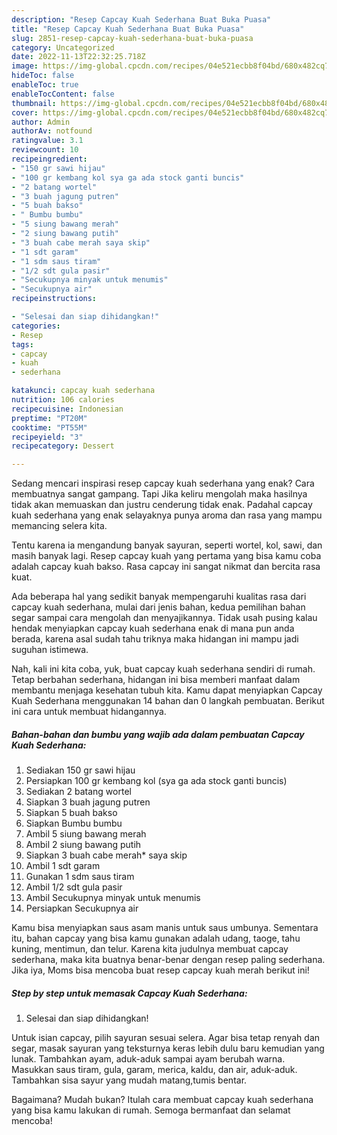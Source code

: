 ```yaml
---
description: "Resep Capcay Kuah Sederhana Buat Buka Puasa"
title: "Resep Capcay Kuah Sederhana Buat Buka Puasa"
slug: 2851-resep-capcay-kuah-sederhana-buat-buka-puasa
category: Uncategorized
date: 2022-11-13T22:32:25.718Z
image: https://img-global.cpcdn.com/recipes/04e521ecbb8f04bd/680x482cq70/capcay-kuah-sederhana-foto-resep-utama.jpg
hideToc: false
enableToc: true
enableTocContent: false
thumbnail: https://img-global.cpcdn.com/recipes/04e521ecbb8f04bd/680x482cq70/capcay-kuah-sederhana-foto-resep-utama.jpg
cover: https://img-global.cpcdn.com/recipes/04e521ecbb8f04bd/680x482cq70/capcay-kuah-sederhana-foto-resep-utama.jpg
author: Admin
authorAv: notfound
ratingvalue: 3.1
reviewcount: 10
recipeingredient:
- "150 gr sawi hijau"
- "100 gr kembang kol sya ga ada stock ganti buncis"
- "2 batang wortel"
- "3 buah jagung putren"
- "5 buah bakso"
- " Bumbu bumbu"
- "5 siung bawang merah"
- "2 siung bawang putih"
- "3 buah cabe merah saya skip"
- "1 sdt garam"
- "1 sdm saus tiram"
- "1/2 sdt gula pasir"
- "Secukupnya minyak untuk menumis"
- "Secukupnya air"
recipeinstructions:

- "Selesai dan siap dihidangkan!"
categories:
- Resep
tags:
- capcay
- kuah
- sederhana

katakunci: capcay kuah sederhana 
nutrition: 106 calories
recipecuisine: Indonesian
preptime: "PT20M"
cooktime: "PT55M"
recipeyield: "3"
recipecategory: Dessert

---
```



Sedang mencari inspirasi resep capcay kuah sederhana yang enak? Cara membuatnya sangat gampang. Tapi Jika keliru mengolah maka hasilnya tidak akan memuaskan dan justru cenderung tidak enak. Padahal capcay kuah sederhana yang enak selayaknya punya aroma dan rasa yang mampu memancing selera kita.


Tentu karena ia mengandung banyak sayuran, seperti wortel, kol, sawi, dan masih banyak lagi. Resep capcay kuah yang pertama yang bisa kamu coba adalah capcay kuah bakso. Rasa capcay ini sangat nikmat dan bercita rasa kuat.

Ada beberapa hal yang sedikit banyak mempengaruhi kualitas rasa dari capcay kuah sederhana, mulai dari jenis bahan, kedua pemilihan bahan segar sampai cara mengolah dan menyajikannya. Tidak usah pusing kalau hendak menyiapkan capcay kuah sederhana enak di mana pun anda berada, karena asal sudah tahu triknya maka hidangan ini mampu jadi suguhan istimewa.


Nah, kali ini kita coba, yuk, buat capcay kuah sederhana sendiri di rumah. Tetap berbahan sederhana, hidangan ini bisa memberi manfaat dalam membantu menjaga kesehatan tubuh kita. Kamu dapat menyiapkan Capcay Kuah Sederhana menggunakan 14 bahan dan 0 langkah pembuatan. Berikut ini cara untuk membuat hidangannya.

<!--inarticleads1-->

##### Bahan-bahan dan bumbu yang wajib ada dalam pembuatan Capcay Kuah Sederhana:

1. Sediakan 150 gr sawi hijau
1. Persiapkan 100 gr kembang kol (sya ga ada stock ganti buncis)
1. Sediakan 2 batang wortel
1. Siapkan 3 buah jagung putren
1. Siapkan 5 buah bakso
1. Siapkan  Bumbu bumbu
1. Ambil 5 siung bawang merah
1. Ambil 2 siung bawang putih
1. Siapkan 3 buah cabe merah* saya skip
1. Ambil 1 sdt garam
1. Gunakan 1 sdm saus tiram
1. Ambil 1/2 sdt gula pasir
1. Ambil Secukupnya minyak untuk menumis
1. Persiapkan Secukupnya air


Kamu bisa menyiapkan saus asam manis untuk saus umbunya. Sementara itu, bahan capcay yang bisa kamu gunakan adalah udang, taoge, tahu kuning, mentimun, dan telur. Karena kita judulnya membuat capcay sederhana, maka kita buatnya benar-benar dengan resep paling sederhana. Jika iya, Moms bisa mencoba buat resep capcay kuah merah berikut ini! 

<!--inarticleads2-->

##### Step by step untuk memasak Capcay Kuah Sederhana:


1. Selesai dan siap dihidangkan!

Untuk isian capcay, pilih sayuran sesuai selera. Agar bisa tetap renyah dan segar, masak sayuran yang teksturnya keras lebih dulu baru kemudian yang lunak. Tambahkan ayam, aduk-aduk sampai ayam berubah warna. Masukkan saus tiram, gula, garam, merica, kaldu, dan air, aduk-aduk. Tambahkan sisa sayur yang mudah matang,tumis bentar. 

Bagaimana? Mudah bukan? Itulah cara membuat capcay kuah sederhana yang bisa kamu lakukan di rumah. Semoga bermanfaat dan selamat mencoba!
